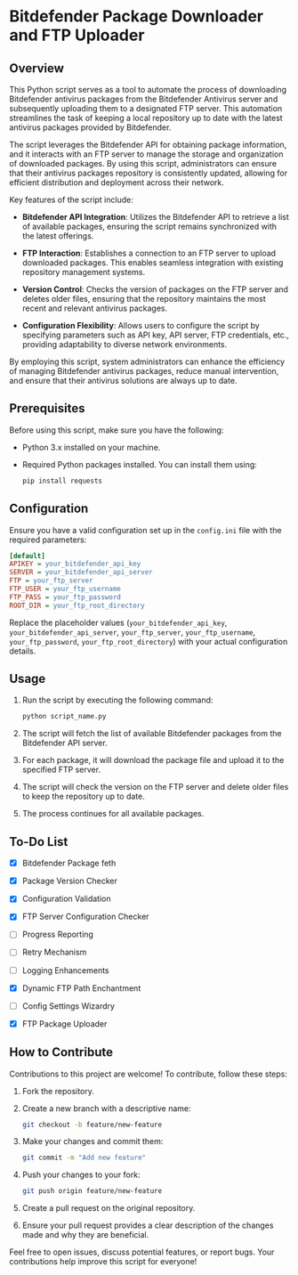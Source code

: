 # Bitdefender Package Downloader and FTP Uploader

## Overview

This Python script serves as a tool to automate the process of downloading Bitdefender antivirus packages from the Bitdefender Antivirus server and subsequently uploading them to a designated FTP server. This automation streamlines the task of keeping a local repository up to date with the latest antivirus packages provided by Bitdefender.

The script leverages the Bitdefender API for obtaining package information, and it interacts with an FTP server to manage the storage and organization of downloaded packages. By using this script, administrators can ensure that their antivirus packages repository is consistently updated, allowing for efficient distribution and deployment across their network.

Key features of the script include:

- **Bitdefender API Integration**: Utilizes the Bitdefender API to retrieve a list of available packages, ensuring the script remains synchronized with the latest offerings.

- **FTP Interaction**: Establishes a connection to an FTP server to upload downloaded packages. This enables seamless integration with existing repository management systems.

- **Version Control**: Checks the version of packages on the FTP server and deletes older files, ensuring that the repository maintains the most recent and relevant antivirus packages.

- **Configuration Flexibility**: Allows users to configure the script by specifying parameters such as API key, API server, FTP credentials, etc., providing adaptability to diverse network environments.

By employing this script, system administrators can enhance the efficiency of managing Bitdefender antivirus packages, reduce manual intervention, and ensure that their antivirus solutions are always up to date.

## Prerequisites

Before using this script, make sure you have the following:

- Python 3.x installed on your machine.
- Required Python packages installed. You can install them using:

  ```bash
  pip install requests
  ```

## Configuration

Ensure you have a valid configuration set up in the `config.ini` file with the required parameters:

```ini
[default]
APIKEY = your_bitdefender_api_key
SERVER = your_bitdefender_api_server
FTP = your_ftp_server
FTP_USER = your_ftp_username
FTP_PASS = your_ftp_password
ROOT_DIR = your_ftp_root_directory
```

Replace the placeholder values (`your_bitdefender_api_key`, `your_bitdefender_api_server`, `your_ftp_server`, `your_ftp_username`, `your_ftp_password`, `your_ftp_root_directory`) with your actual configuration details.

## Usage

1. Run the script by executing the following command:

   ```bash
   python script_name.py
   ```

2. The script will fetch the list of available Bitdefender packages from the Bitdefender API server.

3. For each package, it will download the package file and upload it to the specified FTP server.

4. The script will check the version on the FTP server and delete older files to keep the repository up to date.

5. The process continues for all available packages.

## To-Do List
- [x] Bitdefender Package feth
- [x] Package Version Checker 
- [x] Configuration Validation
- [x] FTP Server Configuration Checker 
- [ ] Progress Reporting                
- [ ] Retry Mechanism
- [ ] Logging Enhancements 
- [x] Dynamic FTP Path Enchantment
- [ ] Config Settings Wizardry
- [x] FTP Package Uploader


## How to Contribute

Contributions to this project are welcome! To contribute, follow these steps:

1. Fork the repository.

2. Create a new branch with a descriptive name:

   ```bash
   git checkout -b feature/new-feature
   ```

3. Make your changes and commit them:

   ```bash
   git commit -m "Add new feature"
   ```

4. Push your changes to your fork:

   ```bash
   git push origin feature/new-feature
   ```

5. Create a pull request on the original repository.

6. Ensure your pull request provides a clear description of the changes made and why they are beneficial.

Feel free to open issues, discuss potential features, or report bugs. Your contributions help improve this script for everyone!

